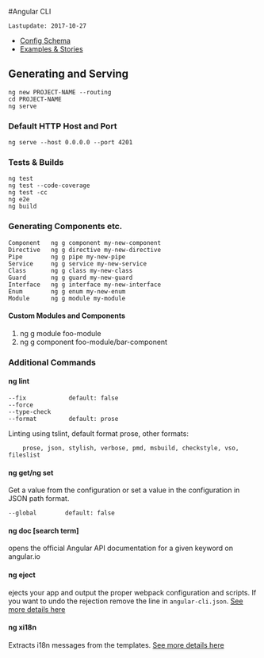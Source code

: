 #Angular CLI

    Lastupdate: 2017-10-27

* [Config Schema](https://github.com/angular/angular-cli/wiki/angular-cli)
* [Examples & Stories](https://github.com/angular/angular-cli/wiki/stories) 


## Generating and Serving

```
ng new PROJECT-NAME --routing
cd PROJECT-NAME
ng serve 
```
### Default HTTP Host and Port
```
ng serve --host 0.0.0.0 --port 4201
```
### Tests & Builds
``` 
ng test
ng test --code-coverage
ng test -cc 
ng e2e
ng build
```
### Generating Components etc.
```
Component	ng g component my-new-component
Directive	ng g directive my-new-directive
Pipe	    ng g pipe my-new-pipe
Service	    ng g service my-new-service
Class	    ng g class my-new-class
Guard	    ng g guard my-new-guard
Interface	ng g interface my-new-interface
Enum	    ng g enum my-new-enum
Module	    ng g module my-module
```

#### Custom Modules and Components

1. ng g module foo-module 
2. ng g component foo-module/bar-component

### Additional Commands
#### ng lint
```
--fix            default: false
--force         
--type-check
--format         default: prose
```
Linting using tslint, default format prose, other formats:

```
    prose, json, stylish, verbose, pmd, msbuild, checkstyle, vso, fileslist
```    
#### ng get/ng set
Get a value from the configuration or set a value in the configuration in JSON path format.

```
--global        default: false
```
#### ng doc [search term]
opens the official Angular API documentation for a given keyword on angular.io
#### ng eject
ejects your app and output the proper webpack configuration and scripts. If you want to undo the rejection remove the line in `angular-cli.json`. [See more details here](https://github.com/angular/angular-cli/wiki/eject)
#### ng xi18n
Extracts i18n messages from the templates. [See more details here](https://github.com/angular/angular-cli/wiki/xi18n)